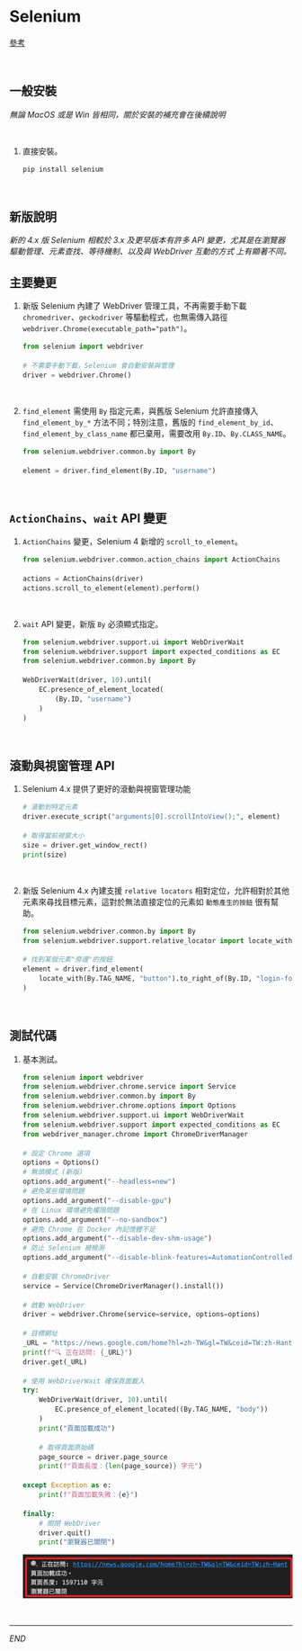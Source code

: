 # Selenium

[參考](https://www.npmjs.com/package/chromedriver) 

<br>

## 一般安裝

_無論 MacOS 或是 Win 皆相同，關於安裝的補充會在後續說明_

<br>

1. 直接安裝。

    ```bash
    pip install selenium
    ```
<br>

## 新版說明

_新的 4.x 版 Selenium 相較於 3.x 及更早版本有許多 API 變更，尤其是在瀏覽器驅動管理、元素查找、等待機制、以及與 WebDriver 互動的方式 上有顯著不同。_


## 主要變更

1. 新版 Selenium 內建了 WebDriver 管理工具，不再需要手動下載 `chromedriver`、`geckodriver` 等驅動程式，也無需傳入路徑 `webdriver.Chrome(executable_path="path")`。

    ```python
    from selenium import webdriver

    # 不需要手動下載，Selenium 會自動安裝與管理
    driver = webdriver.Chrome()  
    ```

<br>

2. `find_element` 需使用 `By` 指定元素，與舊版 Selenium 允許直接傳入 `find_element_by_*` 方法不同；特別注意，舊版的 `find_element_by_id`、`find_element_by_class_name` 都已棄用，需要改用 `By.ID`、`By.CLASS_NAME`。

    ```python
    from selenium.webdriver.common.by import By

    element = driver.find_element(By.ID, "username")
    ```

<br>

## `ActionChains`、`wait` API 變更

1. `ActionChains` 變更，Selenium 4 新增的 `scroll_to_element`。

    ```python
    from selenium.webdriver.common.action_chains import ActionChains

    actions = ActionChains(driver)
    actions.scroll_to_element(element).perform()
    ```

<br>

2. `wait` API 變更，新版 `By` 必須顯式指定。

    ```python
    from selenium.webdriver.support.ui import WebDriverWait
    from selenium.webdriver.support import expected_conditions as EC
    from selenium.webdriver.common.by import By

    WebDriverWait(driver, 10).until(
        EC.presence_of_element_located(
            (By.ID, "username")
        )
    )
    ```

<br>

## 滾動與視窗管理 API

1. Selenium 4.x 提供了更好的滾動與視窗管理功能

    ```python
    # 滾動到特定元素
    driver.execute_script("arguments[0].scrollIntoView();", element)

    # 取得當前視窗大小
    size = driver.get_window_rect()
    print(size)
    ```

<br>

2. 新版 Selenium 4.x 內建支援 `relative locators` 相對定位，允許相對於其他元素來尋找目標元素，這對於無法直接定位的元素如 `動態產生的按鈕` 很有幫助。

    ```python
    from selenium.webdriver.common.by import By
    from selenium.webdriver.support.relative_locator import locate_with

    # 找到某個元素"旁邊"的按鈕
    element = driver.find_element(
        locate_with(By.TAG_NAME, "button").to_right_of(By.ID, "login-form")
    )
    ```

<br>

## 測試代碼

1. 基本測試。

    ```python
    from selenium import webdriver
    from selenium.webdriver.chrome.service import Service
    from selenium.webdriver.common.by import By
    from selenium.webdriver.chrome.options import Options
    from selenium.webdriver.support.ui import WebDriverWait
    from selenium.webdriver.support import expected_conditions as EC
    from webdriver_manager.chrome import ChromeDriverManager

    # 設定 Chrome 選項
    options = Options()
    # 無頭模式 (新版)
    options.add_argument("--headless=new") 
    # 避免某些環境問題
    options.add_argument("--disable-gpu")
    # 在 Linux 環境避免權限問題
    options.add_argument("--no-sandbox")
    # 避免 Chrome 在 Docker 內記憶體不足
    options.add_argument("--disable-dev-shm-usage")
    # 防止 Selenium 被檢測
    options.add_argument("--disable-blink-features=AutomationControlled")

    # 自動安裝 ChromeDriver
    service = Service(ChromeDriverManager().install())

    # 啟動 WebDriver
    driver = webdriver.Chrome(service=service, options=options)

    # 目標網址
    _URL = "https://news.google.com/home?hl=zh-TW&gl=TW&ceid=TW:zh-Hant"
    print(f"🔍 正在訪問: {_URL}")
    driver.get(_URL)

    # 使用 WebDriverWait 確保頁面載入
    try:
        WebDriverWait(driver, 10).until(
            EC.presence_of_element_located((By.TAG_NAME, "body"))
        )
        print("頁面加載成功")

        # 取得頁面原始碼
        page_source = driver.page_source
        print(f"頁面長度：{len(page_source)} 字元")

    except Exception as e:
        print(f"頁面加載失敗：{e}")

    finally:
        # 關閉 WebDriver
        driver.quit()
        print("瀏覽器已關閉")
    ```

    ![](images/img_01.png)

<br>

___

_END_